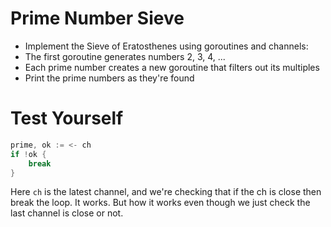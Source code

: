 # Prime Number Sieve

* Implement the Sieve of Eratosthenes using goroutines and channels:
* The first goroutine generates numbers 2, 3, 4, ...
* Each prime number creates a new goroutine that filters out its multiples
* Print the prime numbers as they're found

# Test Yourself
```go
prime, ok := <- ch
if !ok {
    break
}
```
Here `ch` is the latest channel, and we're checking that if the ch is close then break the loop. It works. But how it works even though we just check the last channel is close or not.